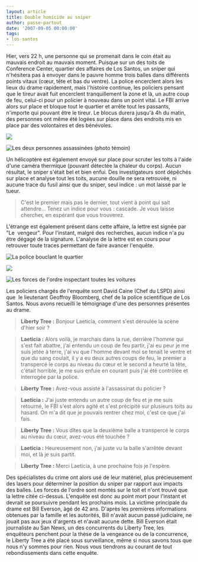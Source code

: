 ```yaml
---
layout: article
title: Double homicide au sniper
author: passe-partout
date: '2007-09-05 00:00:00'
tags:
- los-santos
---
```


Hier, vers 22 h, une personne qui se promenait dans le coin était au mauvais endroit au mauvais moment. Puisque sur un des toits de Conference Center, quartier des affaires de Los Santos, un sniper qui n'hésitera pas à envoyer dans le pauvre homme trois balles dans différents points vitaux (cœur, tête et bas du ventre). La police encerclent alors les lieux du drame rapidement, mais l'histoire continue, les policiers pensant que le tireur avait fuit encerclent tranquillement la zone et là, un autre coup de feu, celui-ci pour un policier à nouveau dans un point vital. Le FBI arrive alors sur place et bloque tout le quartier et arrête tout les passants, n'importe qui pouvant être le tireur. Le blocus durera jusqu'à 4h du matin, des personnes ont même été logées sur place dans des endroits mis en place par des volontaires et des bénévoles.

![](  /content/images/2005/01/meutreCF1.jpg)

![Les deux personnes assassinées (photo témoin)](  /content/images/2005/01/meutreCF2.jpg)

Un hélicoptère est également envoyé sur place pour scruter les toits à l'aide d'une caméra thermique (pouvant détectée la chaleur du corps). Aucun résultat, le sniper s'était bel et bien enfui. Des investigateurs sont dépêchés sur place et analyse tout les toits, aucune douille ne sera retrouvée, ni aucune trace du fusil ainsi que du sniper, seul indice : un mot laissé par le tueur.

> C'est le premier mais pas le dernier, tout vient à point qui sait attendre... Tenez un indice pour vous : cascade. Je vous laisse chercher, en espérant que vous trouverez.

L'étrange est également présent dans cette affaire, la lettre est signée par "Le&nbsp; vengeur". Pour l'instant, malgré des recherches, aucun indice n'a pu être dégagé de la signature. L'analyse de la lettre est en cours pour retrouver toute traces permettant de faire avancer l'enquête.

![La police bouclant le quartier](  /content/images/2005/01/blocusFBI2.jpg)

![](  /content/images/2005/01/blocusFBI1.jpg)

![Les forces de l'ordre inspectant toutes les voitures](  /content/images/2005/01/blocusFBI3.jpg)

Les policiers chargés de l'enquête sont David Caine (Chef du LSPD) ainsi que&nbsp; le lieutenant Geoffroy Bloomberg, chef de la police scientifique de Los Santos. Nous avons recueilli le témoignage d'une des personnes présentes au drame.

> **Liberty Tree :** Bonjour Laeticia, comment s'est déroulée la scène d'hier soir ?

> **Laeticia :** Alors voilà, je marchais dans la rue, derrière l'homme qui s'est fait abattre, j'ai entendu un coup de feu partir, j'ai eu peur je me suis jetée à terre, j'ai vu que l'homme devant moi se tenait le ventre et que du sang coulait, il y a eu deux autres coups de feu, le premier a transpercé le corps au niveau du cœur et le second a heurté la tête, c'était horrible, je me suis enfuie en courant puis j'ai été contrôlée et interrogée par la police.

> **Liberty Tree :** Avez-vous assisté à l'assassinat du policier ?

> **Laeticia :** J'ai juste entendu un autre coup de feu et je me suis retourné, le FBI s'est alors agité et s'est précipité sur plusieurs toits au hasard. On m'a dit que je pouvais rentrer chez moi, c'est ce que j'ai fais.

> **Liberty Tree :** Vous dîtes que la deuxième balle a transpercé le corps au niveau du cœur, avez-vous été touchée ?

> **Laeticia :** Heureusement non, j'ai juste vu la balle s'arrêtée devant moi, et là je suis partit.

> **Liberty Tree :** Merci Laeticia, à une prochaine fois je l'espère.

Des spécialistes du crime ont alors usé de leur matériel, plus précieusement des lasers pour déterminer la position du sniper par rapport aux impacts des balles. Les forces de l'ordre sont montés sur le toit et n'ont trouvé que la lettre citée ci-dessus. L'enquête est donc au point mort pour l'instant et devrait se poursuivre pendant les prochains mois. La victime principale du drame est Bill Everson, âgé de 42 ans. D'après les premières informations obtenues par la famille et les autorités, Bill n'avait aucun passé judiciaire, ne jouait pas aux jeux d'argents et n'avait aucune dette. Bill Everson était journaliste au San News, un des concurrents du Liberty Tree, les enquêteurs penchent pour la thèse de la vengeance ou de la concurrence, le Liberty Tree a été placé sous surveillance, même si nous savons tous que nous n'y sommes pour rien. Nous vous tiendrons au courant de tout rebondissements dans cette enquête.

<!--kg-card-end: markdown-->
